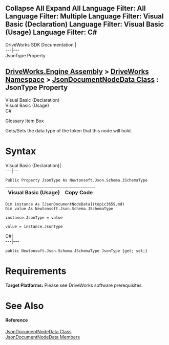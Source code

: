 Collapse All Expand All Language Filter: All  Language Filter: Multiple  Language Filter: Visual Basic (Declaration) Language Filter: Visual Basic (Usage) Language Filter: C#  
---  
DriveWorks SDK Documentation  |   
---|---  
JsonType Property   
  
[DriveWorks.Engine Assembly](topic2156.md) > [DriveWorks Namespace](topic2159.md) > [JsonDocumentNodeData Class](topic3659.md) : JsonType Property  
---  
  
Visual Basic (Declaration)    
Visual Basic (Usage)    
C# 

Glossary Item Box

Gets/Sets the data type of the token that this node will hold. 

# Syntax

Visual Basic (Declaration)|   
---|---  
      
    
    Public Property JsonType As Newtonsoft.Json.Schema.JSchemaType  
  
Visual Basic (Usage)| Copy Code  
---|---  
      
    
    Dim instance As [JsonDocumentNodeData](topic3659.md)
    Dim value As Newtonsoft.Json.Schema.JSchemaType
     
    instance.JsonType = value
     
    value = instance.JsonType  
  
C#|   
---|---  
      
    
    public Newtonsoft.Json.Schema.JSchemaType JsonType {get; set;}  
  
# Requirements

**Target Platforms:** Please see DriveWorks software prerequisites.

# See Also

#### Reference

[JsonDocumentNodeData Class](topic3659.md)   
[JsonDocumentNodeData Members](topic3660.md)


